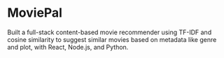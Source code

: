 # MoviePal
Built a full-stack content-based movie recommender using TF-IDF and cosine similarity to suggest similar movies based on metadata like genre and plot, with React, Node.js, and Python.

